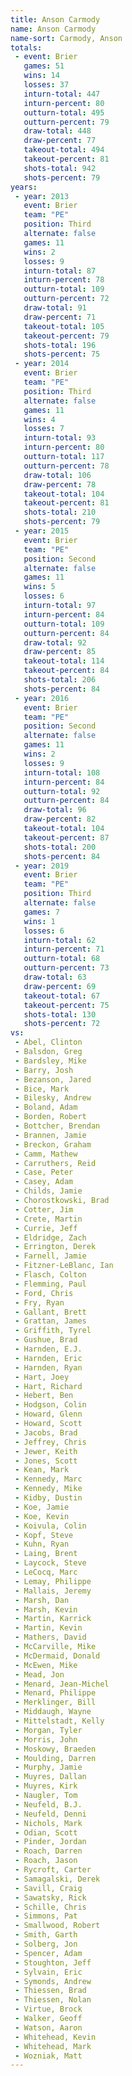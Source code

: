 ```yaml
---
title: Anson Carmody
name: Anson Carmody
name-sort: Carmody, Anson
totals:
 - event: Brier
   games: 51
   wins: 14
   losses: 37
   inturn-total: 447
   inturn-percent: 80
   outturn-total: 495
   outturn-percent: 79
   draw-total: 448
   draw-percent: 77
   takeout-total: 494
   takeout-percent: 81
   shots-total: 942
   shots-percent: 79
years:
 - year: 2013
   event: Brier
   team: "PE"
   position: Third
   alternate: false
   games: 11
   wins: 2
   losses: 9
   inturn-total: 87
   inturn-percent: 78
   outturn-total: 109
   outturn-percent: 72
   draw-total: 91
   draw-percent: 71
   takeout-total: 105
   takeout-percent: 79
   shots-total: 196
   shots-percent: 75
 - year: 2014
   event: Brier
   team: "PE"
   position: Third
   alternate: false
   games: 11
   wins: 4
   losses: 7
   inturn-total: 93
   inturn-percent: 80
   outturn-total: 117
   outturn-percent: 78
   draw-total: 106
   draw-percent: 78
   takeout-total: 104
   takeout-percent: 81
   shots-total: 210
   shots-percent: 79
 - year: 2015
   event: Brier
   team: "PE"
   position: Second
   alternate: false
   games: 11
   wins: 5
   losses: 6
   inturn-total: 97
   inturn-percent: 84
   outturn-total: 109
   outturn-percent: 84
   draw-total: 92
   draw-percent: 85
   takeout-total: 114
   takeout-percent: 84
   shots-total: 206
   shots-percent: 84
 - year: 2016
   event: Brier
   team: "PE"
   position: Second
   alternate: false
   games: 11
   wins: 2
   losses: 9
   inturn-total: 108
   inturn-percent: 84
   outturn-total: 92
   outturn-percent: 84
   draw-total: 96
   draw-percent: 82
   takeout-total: 104
   takeout-percent: 87
   shots-total: 200
   shots-percent: 84
 - year: 2019
   event: Brier
   team: "PE"
   position: Third
   alternate: false
   games: 7
   wins: 1
   losses: 6
   inturn-total: 62
   inturn-percent: 71
   outturn-total: 68
   outturn-percent: 73
   draw-total: 63
   draw-percent: 69
   takeout-total: 67
   takeout-percent: 75
   shots-total: 130
   shots-percent: 72
vs:
 - Abel, Clinton
 - Balsdon, Greg
 - Bardsley, Mike
 - Barry, Josh
 - Bezanson, Jared
 - Bice, Mark
 - Bilesky, Andrew
 - Boland, Adam
 - Borden, Robert
 - Bottcher, Brendan
 - Brannen, Jamie
 - Breckon, Graham
 - Camm, Mathew
 - Carruthers, Reid
 - Case, Peter
 - Casey, Adam
 - Childs, Jamie
 - Chorostkowski, Brad
 - Cotter, Jim
 - Crete, Martin
 - Currie, Jeff
 - Eldridge, Zach
 - Errington, Derek
 - Farnell, Jamie
 - Fitzner-LeBlanc, Ian
 - Flasch, Colton
 - Flemming, Paul
 - Ford, Chris
 - Fry, Ryan
 - Gallant, Brett
 - Grattan, James
 - Griffith, Tyrel
 - Gushue, Brad
 - Harnden, E.J.
 - Harnden, Eric
 - Harnden, Ryan
 - Hart, Joey
 - Hart, Richard
 - Hebert, Ben
 - Hodgson, Colin
 - Howard, Glenn
 - Howard, Scott
 - Jacobs, Brad
 - Jeffrey, Chris
 - Jewer, Keith
 - Jones, Scott
 - Kean, Mark
 - Kennedy, Marc
 - Kennedy, Mike
 - Kidby, Dustin
 - Koe, Jamie
 - Koe, Kevin
 - Koivula, Colin
 - Kopf, Steve
 - Kuhn, Ryan
 - Laing, Brent
 - Laycock, Steve
 - LeCocq, Marc
 - Lemay, Philippe
 - Mallais, Jeremy
 - Marsh, Dan
 - Marsh, Kevin
 - Martin, Karrick
 - Martin, Kevin
 - Mathers, David
 - McCarville, Mike
 - McDermaid, Donald
 - McEwen, Mike
 - Mead, Jon
 - Menard, Jean-Michel
 - Menard, Philippe
 - Merklinger, Bill
 - Middaugh, Wayne
 - Mittelstadt, Kelly
 - Morgan, Tyler
 - Morris, John
 - Moskowy, Braeden
 - Moulding, Darren
 - Murphy, Jamie
 - Muyres, Dallan
 - Muyres, Kirk
 - Naugler, Tom
 - Neufeld, B.J.
 - Neufeld, Denni
 - Nichols, Mark
 - Odian, Scott
 - Pinder, Jordan
 - Roach, Darren
 - Roach, Jason
 - Rycroft, Carter
 - Samagalski, Derek
 - Savill, Craig
 - Sawatsky, Rick
 - Schille, Chris
 - Simmons, Pat
 - Smallwood, Robert
 - Smith, Garth
 - Solberg, Jon
 - Spencer, Adam
 - Stoughton, Jeff
 - Sylvain, Eric
 - Symonds, Andrew
 - Thiessen, Brad
 - Thiessen, Nolan
 - Virtue, Brock
 - Walker, Geoff
 - Watson, Aaron
 - Whitehead, Kevin
 - Whitehead, Mark
 - Wozniak, Matt
---
```

